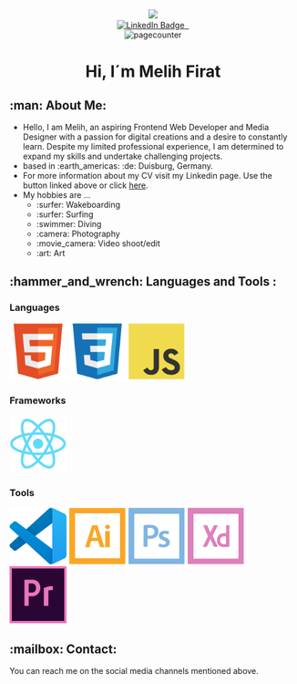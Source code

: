 <div id="header" align="center">
  <img src="https://media.giphy.com/media/gjrYDwbjnK8x36xZIO/giphy.gif" width="200"/>
</div>
<div align="center">
  <a href="https://de.linkedin.com/in/melih-firat-454a791b6">
    <img src="https://img.shields.io/badge/LinkedIn-blue?style=for-the-badge&logo=linkedin&logoColor=white" alt="LinkedIn Badge"/>
  </a>
  <a href="">
    <img src="https://img.shields.io/badge/Instagram-purple?style=for-the-badge&logo=instagram&logoColor=white" alt=""/>
  </a>
  <a href="">
    <img src="https://img.shields.io/badge/Facebook-blue?style=for-the-badge&logo=facebook&logoColor=white" alt=""/>
  </a>
</div>
<div align="center">
<img src="https://komarev.com/ghpvc/?username=your-github-Melih4irat&style=flat-square&color=blue" alt="pagecounter"/>
</div>
<div align="center">
<h1>Hi, I´m Melih Firat</h1>
<h2 align="left">:man: About Me:</h2>
  <ul align="left">
    <li>Hello, I am Melih, an aspiring Frontend Web Developer and Media Designer with a passion for digital creations and a desire to constantly learn. Despite my limited professional experience, I am determined to expand my skills and undertake challenging projects.</li>
  <li>based in :earth_americas: :de: Duisburg, Germany.</li>
  
  <li>For more information about my CV visit my Linkedin page. Use the button linked above or click <a href="https://de.linkedin.com/in/melih-firat-454a791b6">here</a>.
    <li>My hobbies are ...<ul><li>:surfer: Wakeboarding</li><li>:surfer: Surfing</li><li>:swimmer: Diving</li><li>:camera: Photography</li><li>:movie_camera: Video shoot/edit</li><li>:art: Art</li></li>
</ul>
</div>

<h2>:hammer_and_wrench: Languages and Tools :</h2>
      <div>
            <h3>Languages</h3>
            <img src="https://github.com/devicons/devicon/blob/master/icons/html5/html5-original.svg" width="100px">
            <img src="https://github.com/devicons/devicon/blob/master/icons/css3/css3-original.svg" width="100px">
            <img src="https://github.com/devicons/devicon/blob/master/icons/javascript/javascript-original.svg" width="100px">
            <h3>Frameworks</h3>
            <img src="https://github.com/devicons/devicon/blob/master/icons/react/react-original.svg" width="100px">
            <h3>Tools</h3>
            <img src="https://github.com/devicons/devicon/blob/master/icons/vscode/vscode-original.svg" width="100px">
            <img src="https://github.com/devicons/devicon/blob/master/icons/illustrator/illustrator-line.svg" width="100px">
            <img src="https://github.com/devicons/devicon/blob/master/icons/photoshop/photoshop-line.svg" width="100px">
            <img src="https://github.com/devicons/devicon/blob/master/icons/xd/xd-line.svg" width="100px">
            <img src="https://github.com/devicons/devicon/blob/master/icons/premierepro/premierepro-original.svg" width="100px">
      </div>
<h2>:mailbox: Contact:</h2>
<p>You can reach me on the social media channels mentioned above.</p>

<!---
Melih4irat/Melih4irat is a ✨ special ✨ repository because its `README.md` (this file) appears on your GitHub profile.
You can click the Preview link to take a look at your changes.
--->
